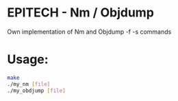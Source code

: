 # EPITECH - Nm / Objdump

Own implementation of Nm and Objdump -f -s commands

# Usage:
```bash
make
./my_nm [file]
./my_obdjump [file]
```

